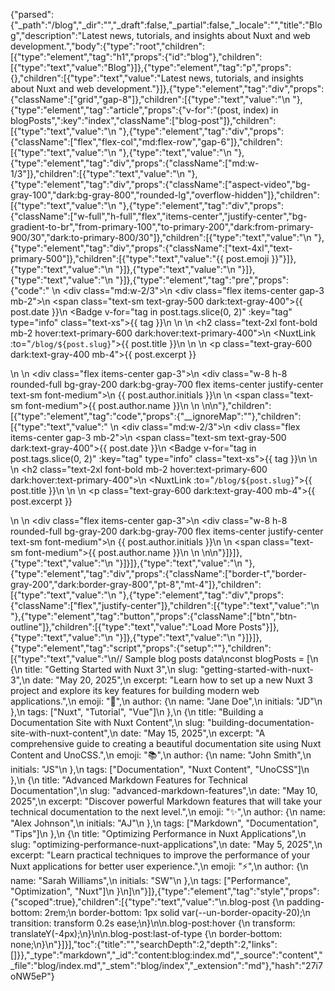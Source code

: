 {"parsed":{"_path":"/blog","_dir":"","_draft":false,"_partial":false,"_locale":"","title":"Blog","description":"Latest news, tutorials, and insights about Nuxt and web development.","body":{"type":"root","children":[{"type":"element","tag":"h1","props":{"id":"blog"},"children":[{"type":"text","value":"Blog"}]},{"type":"element","tag":"p","props":{},"children":[{"type":"text","value":"Latest news, tutorials, and insights about Nuxt and web development."}]},{"type":"element","tag":"div","props":{"className":["grid","gap-8"]},"children":[{"type":"text","value":"\n  "},{"type":"element","tag":"article","props":{"v-for":"(post, index) in blogPosts",":key":"index","className":["blog-post"]},"children":[{"type":"text","value":"\n    "},{"type":"element","tag":"div","props":{"className":["flex","flex-col","md:flex-row","gap-6"]},"children":[{"type":"text","value":"\n      "},{"type":"text","value":"\n      "},{"type":"element","tag":"div","props":{"className":["md:w-1/3"]},"children":[{"type":"text","value":"\n        "},{"type":"element","tag":"div","props":{"className":["aspect-video","bg-gray-100","dark:bg-gray-800","rounded-lg","overflow-hidden"]},"children":[{"type":"text","value":"\n          "},{"type":"element","tag":"div","props":{"className":["w-full","h-full","flex","items-center","justify-center","bg-gradient-to-br","from-primary-100","to-primary-200","dark:from-primary-900/30","dark:to-primary-800/30"]},"children":[{"type":"text","value":"\n            "},{"type":"element","tag":"div","props":{"className":["text-4xl","text-primary-500"]},"children":[{"type":"text","value":"{{ post.emoji }}"}]},{"type":"text","value":"\n          "}]},{"type":"text","value":"\n        "}]},{"type":"text","value":"\n      "}]},{"type":"element","tag":"pre","props":{"code":"  <!-- Content -->\n  <div class=\"md:w-2/3\">\n    <div class=\"flex items-center gap-3 mb-2\">\n      <span class=\"text-sm text-gray-500 dark:text-gray-400\">{{ post.date }}</span>\n      <Badge v-for=\"tag in post.tags.slice(0, 2)\" :key=\"tag\" type=\"info\" class=\"text-xs\">{{ tag }}</Badge>\n    </div>\n    \n    <h2 class=\"text-2xl font-bold mb-2 hover:text-primary-600 dark:hover:text-primary-400\">\n      <NuxtLink :to=\"`/blog/${post.slug}`\">{{ post.title }}</NuxtLink>\n    </h2>\n    \n    <p class=\"text-gray-600 dark:text-gray-400 mb-4\">{{ post.excerpt }}</p>\n    \n    <div class=\"flex items-center gap-3\">\n      <div class=\"w-8 h-8 rounded-full bg-gray-200 dark:bg-gray-700 flex items-center justify-center text-sm font-medium\">\n        {{ post.author.initials }}\n      </div>\n      <span class=\"text-sm font-medium\">{{ post.author.name }}</span>\n    </div>\n  </div>\n</div>\n"},"children":[{"type":"element","tag":"code","props":{"__ignoreMap":""},"children":[{"type":"text","value":"  <!-- Content -->\n  <div class=\"md:w-2/3\">\n    <div class=\"flex items-center gap-3 mb-2\">\n      <span class=\"text-sm text-gray-500 dark:text-gray-400\">{{ post.date }}</span>\n      <Badge v-for=\"tag in post.tags.slice(0, 2)\" :key=\"tag\" type=\"info\" class=\"text-xs\">{{ tag }}</Badge>\n    </div>\n    \n    <h2 class=\"text-2xl font-bold mb-2 hover:text-primary-600 dark:hover:text-primary-400\">\n      <NuxtLink :to=\"`/blog/${post.slug}`\">{{ post.title }}</NuxtLink>\n    </h2>\n    \n    <p class=\"text-gray-600 dark:text-gray-400 mb-4\">{{ post.excerpt }}</p>\n    \n    <div class=\"flex items-center gap-3\">\n      <div class=\"w-8 h-8 rounded-full bg-gray-200 dark:bg-gray-700 flex items-center justify-center text-sm font-medium\">\n        {{ post.author.initials }}\n      </div>\n      <span class=\"text-sm font-medium\">{{ post.author.name }}</span>\n    </div>\n  </div>\n</div>\n"}]}]},{"type":"text","value":"\n  "}]}]},{"type":"text","value":"\n  "},{"type":"element","tag":"div","props":{"className":["border-t","border-gray-200","dark:border-gray-800","pt-8","mt-4"]},"children":[{"type":"text","value":"\n    "},{"type":"element","tag":"div","props":{"className":["flex","justify-center"]},"children":[{"type":"text","value":"\n      "},{"type":"element","tag":"button","props":{"className":["btn","btn-outline"]},"children":[{"type":"text","value":"Load More Posts"}]},{"type":"text","value":"\n    "}]},{"type":"text","value":"\n  "}]}]},{"type":"element","tag":"script","props":{"setup":""},"children":[{"type":"text","value":"\n// Sample blog posts data\nconst blogPosts = [\n  {\n    title: \"Getting Started with Nuxt 3\",\n    slug: \"getting-started-with-nuxt-3\",\n    date: \"May 20, 2025\",\n    excerpt: \"Learn how to set up a new Nuxt 3 project and explore its key features for building modern web applications.\",\n    emoji: \"🚀\",\n    author: {\n      name: \"Jane Doe\",\n      initials: \"JD\"\n    },\n    tags: [\"Nuxt\", \"Tutorial\", \"Vue\"]\n  },\n  {\n    title: \"Building a Documentation Site with Nuxt Content\",\n    slug: \"building-documentation-site-with-nuxt-content\",\n    date: \"May 15, 2025\",\n    excerpt: \"A comprehensive guide to creating a beautiful documentation site using Nuxt Content and UnoCSS.\",\n    emoji: \"📚\",\n    author: {\n      name: \"John Smith\",\n      initials: \"JS\"\n    },\n    tags: [\"Documentation\", \"Nuxt Content\", \"UnoCSS\"]\n  },\n  {\n    title: \"Advanced Markdown Features for Technical Documentation\",\n    slug: \"advanced-markdown-features\",\n    date: \"May 10, 2025\",\n    excerpt: \"Discover powerful Markdown features that will take your technical documentation to the next level.\",\n    emoji: \"✨\",\n    author: {\n      name: \"Alex Johnson\",\n      initials: \"AJ\"\n    },\n    tags: [\"Markdown\", \"Documentation\", \"Tips\"]\n  },\n  {\n    title: \"Optimizing Performance in Nuxt Applications\",\n    slug: \"optimizing-performance-nuxt-applications\",\n    date: \"May 5, 2025\",\n    excerpt: \"Learn practical techniques to improve the performance of your Nuxt applications for better user experience.\",\n    emoji: \"⚡\",\n    author: {\n      name: \"Sarah Williams\",\n      initials: \"SW\"\n    },\n    tags: [\"Performance\", \"Optimization\", \"Nuxt\"]\n  }\n]\n"}]},{"type":"element","tag":"style","props":{"scoped":true},"children":[{"type":"text","value":"\n.blog-post {\n  padding-bottom: 2rem;\n  border-bottom: 1px solid var(--un-border-opacity-20);\n  transition: transform 0.2s ease;\n}\n\n.blog-post:hover {\n  transform: translateY(-4px);\n}\n\n.blog-post:last-of-type {\n  border-bottom: none;\n}\n"}]}],"toc":{"title":"","searchDepth":2,"depth":2,"links":[]}},"_type":"markdown","_id":"content:blog:index.md","_source":"content","_file":"blog/index.md","_stem":"blog/index","_extension":"md"},"hash":"27i7oNW5eP"}
